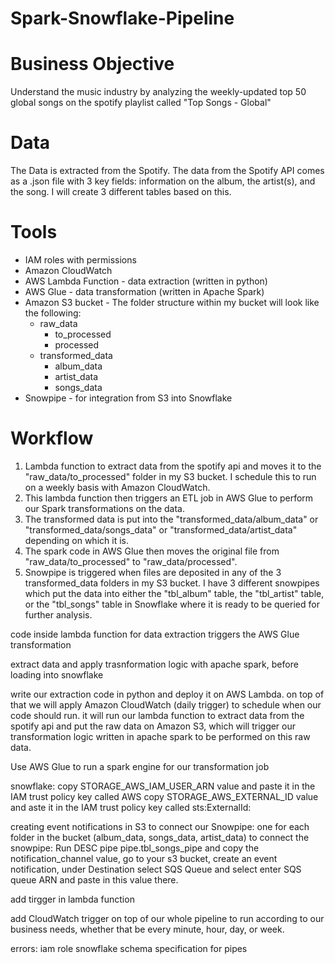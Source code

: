 # Spark-Snowflake-Pipeline

# Business Objective
Understand the music industry by analyzing the weekly-updated top 50 global songs on the spotify playlist called "Top Songs - Global" 

# Data 
The Data is extracted from the Spotify. The data from the Spotify API comes as a .json file with 3 key fields: information on the album, the artist(s), and the song. I will create 3 different tables based on this.

# Tools
* IAM roles with permissions
* Amazon CloudWatch
* AWS Lambda Function - data extraction (written in python)
* AWS Glue - data transformation (written in Apache Spark)
* Amazon S3 bucket - The folder structure within my bucket will look like the following:
  * raw_data
      * to_processed
      * processed
  * transformed_data
      * album_data
      * artist_data
      * songs_data
* Snowpipe - for integration from S3 into Snowflake

# Workflow
1. Lambda function to extract data from the spotify api and moves it to the "raw_data/to_processed" folder in my S3 bucket. I schedule this to run on a weekly basis with Amazon CloudWatch.
2. This lambda function then triggers an ETL job in AWS Glue to perform our Spark transformations on the data.
3. The transformed data is put into the "transformed_data/album_data" or "transformed_data/songs_data" or "transformed_data/artist_data" depending on which it is.
4. The spark code in AWS Glue then moves the original file from "raw_data/to_processed" to "raw_data/processed".
5. Snowpipe is triggered when files are deposited in any of the 3 transformed_data folders in my S3 bucket. I have 3 different snowpipes which put the data into either the "tbl_album" table, the "tbl_artist" table, or the "tbl_songs" table in Snowflake where it is ready to be queried for further analysis.

code inside lambda function for data extraction triggers the AWS Glue transformation

extract data and apply trasnformation logic with apache spark, before loading into snowflake

write our extraction code in python and deploy it on AWS Lambda. on top of that we will apply Amazon CloudWatch (daily trigger) to schedule when our code should run. it will run our lambda function to extract data from the spotify api and put the raw data on Amazon S3, which will trigger our transformation logic written in apache spark to be performed on this raw data.

Use AWS Glue to run a spark engine for our transformation job

snowflake:
copy STORAGE_AWS_IAM_USER_ARN value and paste it in the IAM trust policy key called AWS
copy STORAGE_AWS_EXTERNAL_ID value and aste it in the IAM trust policy key called sts:ExternalId:

creating event notifications in S3 to connect our Snowpipe: one for each folder in the bucket (album_data, songs_data, artist_data)
to connect the snowpipe: Run DESC pipe pipe.tbl_songs_pipe and copy the notification_channel value, go to your s3 bucket, create an event notification, under Destination select SQS Queue and select enter SQS queue ARN and paste in this value there.

add tirgger in lambda function

add CloudWatch trigger on top of our whole pipeline to run according to our business needs, whether that be every minute, hour, day, or week.

errors:
iam role
snowflake schema specification for pipes
